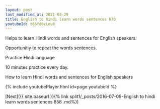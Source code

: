 ```yaml
---
layout: post
last_modified_at: 2021-03-29
title: English to hindi learn words sentences 670 
youtubeId: t66Yd0zLeu0
---
```

 
 
Helps to learn Hindi words and sentences for English speakers.

Opportunitiy to repeat the words sentences. 

Practice Hindi language. 
 
10 minutes practice every day. 
 
How to learn Hindi words and sentences for English speakers 
 
{% include youtubePlayer.html id=page.youtubeId %}
 
 
[Next]({{ site.baseurl }}{% link  split1/_posts/2016-07-09-English to hindi learn words sentences 858 .md%})
 

